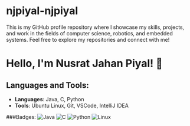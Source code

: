 # njpiyal-njpiyal
This is my GitHub profile repository where I showcase my skills, projects, and work in the fields of computer science, robotics, and embedded systems. Feel free to explore my repositories and connect with me!
# Hello, I'm Nusrat Jahan Piyal! 👋

## Languages and Tools:
- **Languages**: Java, C, Python
- **Tools**: Ubuntu Linux, Git, VSCode, IntelliJ IDEA

###Badges:
![Java](https://img.shields.io/badge/Java-007396?style=for-the-badge&logo=java&logoColor=white)
![C](https://img.shields.io/badge/C-00599C?style=for-the-badge&logo=c&logoColor=white)
![Python](https://img.shields.io/badge/Python-3776AB?style=for-the-badge&logo=python&logoColor=white)
![Linux](https://img.shields.io/badge/Linux-FCC624?style=for-the-badge&logo=linux&logoColor=black)
